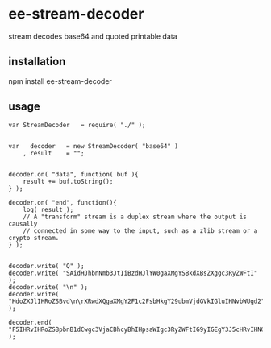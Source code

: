 # ee-stream-decoder

stream decodes base64 and quoted printable data

## installation

npm install ee-stream-decoder

## usage 

	
	var StreamDecoder 	= require( "./" );


	var   decoder 	= new StreamDecoder( "base64" )
		, result 	= "";


	decoder.on( "data", function( buf ){
		result += buf.toString();
	} );

	decoder.on( "end", function(){
		log( result );
		// A "transform" stream is a duplex stream where the output is causally 
		// connected in some way to the input, such as a zlib stream or a crypto stream.
	} );


	decoder.write( "Q" );
	decoder.write( "SAidHJhbnNmb3JtIiBzdHJlYW0gaXMgYSBkdXBsZXggc3RyZWFtI" );
	decoder.write( "\n" );
	decoder.write( "HdoZXJlIHRoZSBvd\n\rXRwdXQgaXMgY2F1c2FsbHkgY29ubmVjdGVkIGluIHNvbWUgd2" );

	decoder.end( "F5IHRvIHRoZSBpbnB1dCwgc3VjaCBhcyBhIHpsaWIgc3RyZWFtIG9yIGEgY3J5cHRvIHN0cmVhbS4=" );